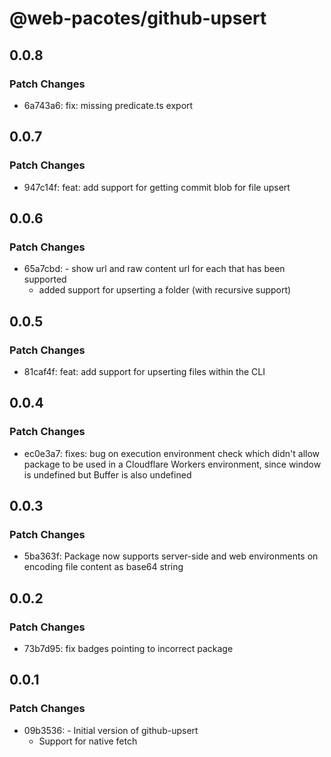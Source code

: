 # @web-pacotes/github-upsert

## 0.0.8

### Patch Changes

- 6a743a6: fix: missing predicate.ts export

## 0.0.7

### Patch Changes

- 947c14f: feat: add support for getting commit blob for file upsert

## 0.0.6

### Patch Changes

- 65a7cbd: - show url and raw content url for each that has been supported
  - added support for upserting a folder (with recursive support)

## 0.0.5

### Patch Changes

- 81caf4f: feat: add support for upserting files within the CLI

## 0.0.4

### Patch Changes

- ec0e3a7: fixes: bug on execution environment check which didn't allow package to be used in a Cloudflare Workers environment, since window is undefined but Buffer is also undefined

## 0.0.3

### Patch Changes

- 5ba363f: Package now supports server-side and web environments on encoding file content as base64 string

## 0.0.2

### Patch Changes

- 73b7d95: fix badges pointing to incorrect package

## 0.0.1

### Patch Changes

- 09b3536: - Initial version of github-upsert
  - Support for native fetch
